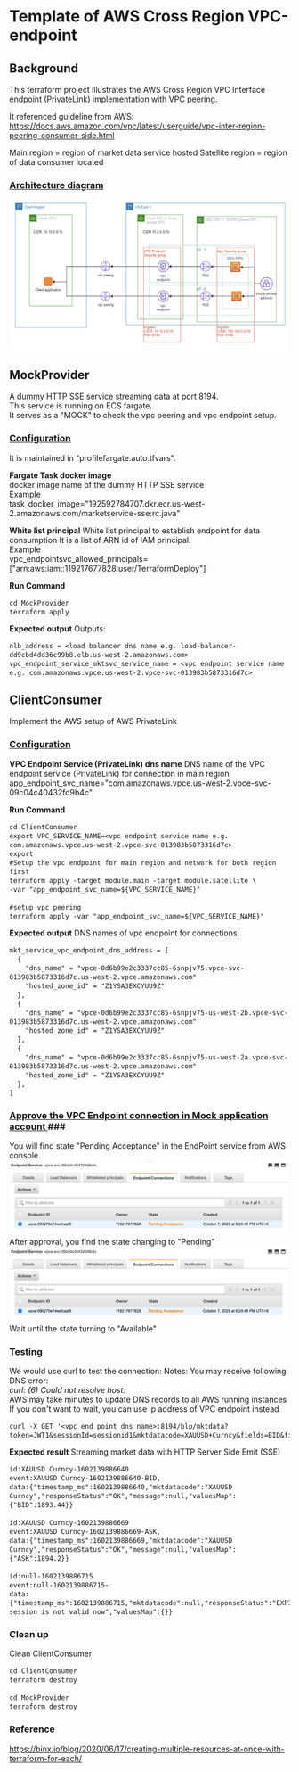 # Template of AWS Cross Region VPC-endpoint

## Background
This terraform project illustrates the AWS Cross Region VPC Interface endpoint (PrivateLink) implementation with VPC peering.

It referenced guideline from AWS:
https://docs.aws.amazon.com/vpc/latest/userguide/vpc-inter-region-peering-consumer-side.html

Main region = region of market data service hosted
Satellite region = region of data consumer located

### <u> Architecture diagram </u>
![architecture](./images/Architecture.png)

## MockProvider
A dummy HTTP SSE service streaming data at port 8194. <br>
This service is running on ECS fargate. <br>
It serves as a "MOCK" to check the vpc peering and vpc endpoint setup. <br>

### <u>Configuration</u>
It is maintained in "profilefargate.auto.tfvars". <br>

**Fargate Task docker image** <br>
docker image name of the dummy HTTP SSE service <br>
Example <br>
task_docker_image="192592784707.dkr.ecr.us-west-2.amazonaws.com/marketservice-sse:rc.java"

**White list principal**
White list principal to establish endpoint for data consumption
It is a list of ARN id of IAM principal. <br>
Example <br>
vpc_endpointsvc_allowed_principals=["arn:aws:iam::119217677828:user/TerraformDeploy"]

**Run Command**
```
cd MockProvider
terraform apply
```
**Expected output**
Outputs:
```
nlb_address = <load balancer dns name e.g. load-balancer-dd9cbd4dd36c99b8.elb.us-west-2.amazonaws.com>
vpc_endpoint_service_mktsvc_service_name = <vpc endpoint service name e.g. com.amazonaws.vpce.us-west-2.vpce-svc-013983b5873316d7c>
```

## ClientConsumer ###
Implement the AWS setup of AWS PrivateLink
### <u>Configuration</u>

**VPC Endpoint Service (PrivateLink) dns name**
DNS name of the VPC endpoint service (PrivateLink) for connection in main region
app_endpoint_svc_name="com.amazonaws.vpce.us-west-2.vpce-svc-09c04c40432fd9b4c"

**Run Command**
```
cd ClientConsumer
export VPC_SERVICE_NAME=<vpc endpoint service name e.g. com.amazonaws.vpce.us-west-2.vpce-svc-013983b5873316d7c>
export
#Setup the vpc endpoint for main region and network for both region first
terraform apply -target module.main -target module.satellite \
-var "app_endpoint_svc_name=${VPC_SERVICE_NAME}"

#setup vpc peering
terraform apply -var "app_endpoint_svc_name=${VPC_SERVICE_NAME}"
```
**Expected output**
DNS names of vpc endpoint for connections.

```
mkt_service_vpc_endpoint_dns_address = [
  {
    "dns_name" = "vpce-0d6b99e2c3337cc85-6snpjv75.vpce-svc-013983b5873316d7c.us-west-2.vpce.amazonaws.com"
    "hosted_zone_id" = "Z1YSA3EXCYUU9Z"
  },
  {
    "dns_name" = "vpce-0d6b99e2c3337cc85-6snpjv75-us-west-2b.vpce-svc-013983b5873316d7c.us-west-2.vpce.amazonaws.com"
    "hosted_zone_id" = "Z1YSA3EXCYUU9Z"
  },
  {
    "dns_name" = "vpce-0d6b99e2c3337cc85-6snpjv75-us-west-2a.vpce-svc-013983b5873316d7c.us-west-2.vpce.amazonaws.com"
    "hosted_zone_id" = "Z1YSA3EXCYUU9Z"
  },
]
```

### <u>Approve the VPC Endpoint connection in Mock application account </u>###
You will find state "Pending Acceptance" in the EndPoint service from AWS console
![Seek Approval](./images/await_approval_endpoint_connection.png)
After approval, you find the state changing to "Pending"
![Approved](./images/await_approval_endpoint_connection.png)
Wait until the state turning to "Available"

### <u>Testing</u>
We would use curl to test the connection:
Notes:
You may receive following DNS error:<br>
<i>curl: (6) Could not resolve host:</i>
<br>
AWS may take minutes to update DNS records to all AWS running instances<br>
If you don't want to wait, you can use ip address of VPC endpoint instead <br>
```
curl -X GET '<vpc end point dns name>:8194/blp/mktdata?token=JWT1&sessionId=sessionid1&mktdatacode=XAUUSD+Curncy&fields=BID&fields=ASK'
```

**Expected result**
Streaming market data with HTTP Server Side Emit (SSE)
```
id:XAUUSD Curncy-1602139886640
event:XAUUSD Curncy-1602139886640-BID,
data:{"timestamp_ms":1602139886640,"mktdatacode":"XAUUSD Curncy","responseStatus":"OK","message":null,"valuesMap":{"BID":1893.44}}

id:XAUUSD Curncy-1602139886669
event:XAUUSD Curncy-1602139886669-ASK,
data:{"timestamp_ms":1602139886669,"mktdatacode":"XAUUSD Curncy","responseStatus":"OK","message":null,"valuesMap":{"ASK":1894.2}}

id:null-1602139886715
event:null-1602139886715-
data:{"timestamp_ms":1602139886715,"mktdatacode":null,"responseStatus":"EXPIRED","message":"sessionid1 session is not valid now","valuesMap":{}}
```
### Clean up ###
Clean ClientConsumer
```
cd ClientConsumer
terraform destroy

cd MockProvider
terraform destroy
```

### Reference
https://binx.io/blog/2020/06/17/creating-multiple-resources-at-once-with-terraform-for-each/